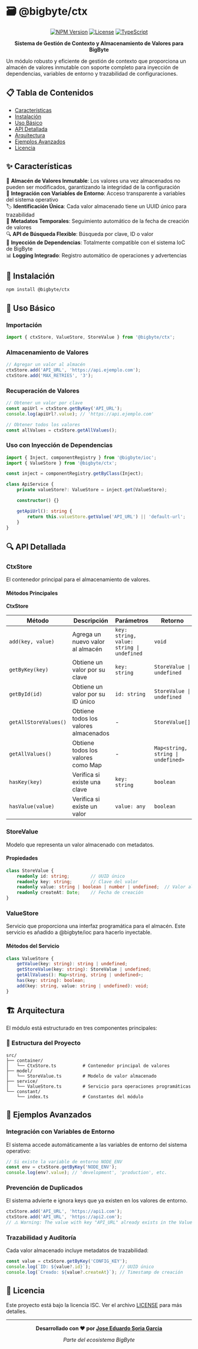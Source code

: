 # 🗃️ @bigbyte/ctx

<div align="center">

[![NPM Version](https://img.shields.io/badge/version-0.1.0-blue.svg)](https://www.npmjs.com/package/@bigbyte/ctx)
[![License](https://img.shields.io/badge/License-Apache%202.0-blue.svg)](LICENSE)
[![TypeScript](https://img.shields.io/badge/TypeScript-5.9-blue.svg)](https://www.typescriptlang.org/)

**Sistema de Gestión de Contexto y Almacenamiento de Valores para BigByte**
</div>

Un módulo robusto y eficiente de gestión de contexto que proporciona un almacén de valores inmutable con soporte completo para inyección de dependencias, variables de entorno y trazabilidad de configuraciones.

## 📋 Tabla de Contenidos

- [Características](#-características)
- [Instalación](#-instalación) 
- [Uso Básico](#-uso-básico)
- [API Detallada](#-api-detallada)
- [Arquitectura](#-arquitectura)
- [Ejemplos Avanzados](#-ejemplos-avanzados)
- [Licencia](#-licencia)

## ✨ Características

🏦 **Almacén de Valores Inmutable**: Los valores una vez almacenados no pueden ser modificados, garantizando la integridad de la configuración  
🔄 **Integración con Variables de Entorno**: Acceso transparente a variables del sistema operativo  
🏷️ **Identificación Única**: Cada valor almacenado tiene un UUID único para trazabilidad  
📝 **Metadatos Temporales**: Seguimiento automático de la fecha de creación de valores  
🔍 **API de Búsqueda Flexible**: Búsqueda por clave, ID o valor  
🔌 **Inyección de Dependencias**: Totalmente compatible con el sistema IoC de BigByte  
📊 **Logging Integrado**: Registro automático de operaciones y advertencias

## 🚀 Instalación

```bash
npm install @bigbyte/ctx
```

## 🔧 Uso Básico

### Importación

```typescript
import { ctxStore, ValueStore, StoreValue } from '@bigbyte/ctx';
```

### Almacenamiento de Valores

```typescript
// Agregar un valor al almacén
ctxStore.add('API_URL', 'https://api.ejemplo.com');
ctxStore.add('MAX_RETRIES', '3');
```

### Recuperación de Valores

```typescript
// Obtener un valor por clave
const apiUrl = ctxStore.getByKey('API_URL');
console.log(apiUrl?.value); // 'https://api.ejemplo.com'

// Obtener todos los valores
const allValues = ctxStore.getAllValues();
```

### Uso con Inyección de Dependencias

```typescript
import { Inject, componentRegistry } from '@bigbyte/ioc';
import { ValueStore } from '@bigbyte/ctx';

const inject = componentRegistry.getByClass(Inject);

class ApiService {
    private valueStore?: ValueStore = inject.get(ValueStore);

    constructor() {}

    getApiUrl(): string {
        return this.valueStore.getValue('API_URL') || 'default-url';
    }
}
```

## 🔍 API Detallada

### CtxStore

El contenedor principal para el almacenamiento de valores.

#### Métodos Principales

**CtxStore**

| Método | Descripción | Parámetros | Retorno |
|--------|-------------|------------|---------|
| `add(key, value)` | Agrega un nuevo valor al almacén | `key: string, value: string \| undefined` | `void` |
| `getByKey(key)` | Obtiene un valor por su clave | `key: string` | `StoreValue \| undefined` |
| `getById(id)` | Obtiene un valor por su ID único | `id: string` | `StoreValue \| undefined` |
| `getAllStoreValues()` | Obtiene todos los valores almacenados | - | `StoreValue[]` |
| `getAllValues()` | Obtiene todos los valores como Map | - | `Map<string, string \| undefined>` |
| `hasKey(key)` | Verifica si existe una clave | `key: string` | `boolean` |
| `hasValue(value)` | Verifica si existe un valor | `value: any` | `boolean` |

### StoreValue

Modelo que representa un valor almacenado con metadatos.

#### Propiedades

```typescript
class StoreValue {
    readonly id: string;        // UUID único
    readonly key: string;       // Clave del valor
    readonly value: string | boolean | number | undefined;  // Valor almacenado
    readonly createAt: Date;    // Fecha de creación
}
```

### ValueStore

Servicio que proporciona una interfaz programática para el almacén.
Este servicio es añadido a @bigbyte/ioc para hacerlo inyectable.

#### Métodos del Servicio

```typescript
class ValueStore {
    getValue(key: string): string | undefined;
    getStoreValue(key: string): StoreValue | undefined;
    getAllValues(): Map<string, string | undefined>;
    has(key: string): boolean;
    add(key: string, value: string | undefined): void;
}
```

## 🏗️ Arquitectura

El módulo está estructurado en tres componentes principales:

### 📁 Estructura del Proyecto

```
src/
├── container/
│   └── CtxStore.ts          # Contenedor principal de valores
├── model/
│   └── StoreValue.ts        # Modelo de valor almacenado
├── service/
│   └── ValueStore.ts        # Servicio para operaciones programáticas
└── constant/
    └── index.ts             # Constantes del módulo
```


## 🔧 Ejemplos Avanzados

### Integración con Variables de Entorno

El sistema accede automáticamente a las variables de entorno del sistema operativo:

```typescript
// Si existe la variable de entorno NODE_ENV
const env = ctxStore.getByKey('NODE_ENV');
console.log(env?.value); // 'development', 'production', etc.
```

### Prevención de Duplicados

El sistema advierte e ignora keys que ya existen en los valores de entorno.

```typescript
ctxStore.add('API_URL', 'https://api1.com');
ctxStore.add('API_URL', 'https://api2.com'); 
// ⚠️ Warning: The value with key "API_URL" already exists in the ValueStore.
```

### Trazabilidad y Auditoría

Cada valor almacenado incluye metadatos de trazabilidad:

```typescript
const value = ctxStore.getByKey('CONFIG_KEY');
console.log(`ID: ${value?.id}`);           // UUID único
console.log(`Creado: ${value?.createAt}`); // Timestamp de creación
```

## 📄 Licencia

Este proyecto está bajo la licencia ISC. Ver el archivo [LICENSE](LICENSE) para más detalles.

---

<div align="center">

**Desarrollado con ❤️ por [Jose Eduardo Soria Garcia](mailto:alarifeproyect@gmail.com)**

*Parte del ecosistema BigByte*

</div>